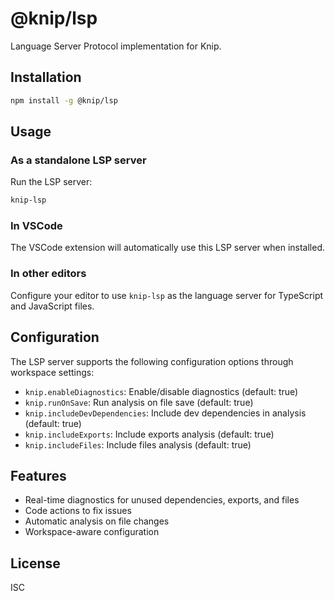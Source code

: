 # @knip/lsp

Language Server Protocol implementation for Knip.

## Installation

```bash
npm install -g @knip/lsp
```

## Usage

### As a standalone LSP server

Run the LSP server:

```bash
knip-lsp
```

### In VSCode

The VSCode extension will automatically use this LSP server when installed.

### In other editors

Configure your editor to use `knip-lsp` as the language server for TypeScript and JavaScript files.

## Configuration

The LSP server supports the following configuration options through workspace settings:

- `knip.enableDiagnostics`: Enable/disable diagnostics (default: true)
- `knip.runOnSave`: Run analysis on file save (default: true)
- `knip.includeDevDependencies`: Include dev dependencies in analysis (default: true)
- `knip.includeExports`: Include exports analysis (default: true)
- `knip.includeFiles`: Include files analysis (default: true)

## Features

- Real-time diagnostics for unused dependencies, exports, and files
- Code actions to fix issues
- Automatic analysis on file changes
- Workspace-aware configuration

## License

ISC